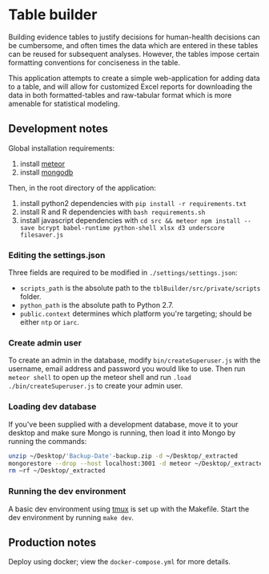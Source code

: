 # Table builder

Building evidence tables to justify decisions for human-health decisions can be
cumbersome, and often times the data which are entered in these tables can be
reused for subsequent analyses. However, the tables impose certain formatting
conventions for conciseness in the table.

This application attempts to create a simple web-application for adding data to
a table, and will allow for customized Excel reports for downloading the data
in both formatted-tables and raw-tabular format which is more amenable for
statistical modeling.

## Development notes

Global installation requirements:

1. install [meteor](http://docs.meteor.com)
2. install [mongodb](https://docs.mongodb.com/manual/installation/)

Then, in the root directory of the application:

1. install python2 dependencies with `pip install -r requirements.txt`
2. install R and R dependencies with `bash requirements.sh`
3. install javascript dependencies with `cd src && meteor npm install --save bcrypt babel-runtime python-shell xlsx d3 underscore filesaver.js`

### Editing the settings.json

Three fields are required to be modified in `./settings/settings.json`:

- `scripts_path` is the absolute path to the `tblBuilder/src/private/scripts` folder.
- `python_path` is the absolute path to Python 2.7.
- `public.context` determines which platform you're targeting; should be either `ntp` or `iarc`.

### Create admin user

To create an admin in the database, modify `bin/createSuperuser.js` with the username, email address and password you would like to use. Then run `meteor shell` to open up the meteor shell and run `.load ./bin/createSuperuser.js` to create your admin user.

### Loading dev database

If you've been supplied with a development database, move it to your desktop and make sure Mongo is running, then load it into Mongo by running the commands:

```bash
unzip ~/Desktop/'Backup-Date'-backup.zip -d ~/Desktop/_extracted
mongorestore --drop --host localhost:3001 -d meteor ~/Desktop/_extracted
rm –rf ~/Desktop/_extracted
```

### Running the dev environment

A basic dev environment using [tmux](https://github.com/tmux/tmux/wiki) is set up with the Makefile. Start the dev environment by running `make dev`.

## Production notes

Deploy using docker; view the `docker-compose.yml` for more details.
